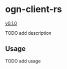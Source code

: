 # ogn-client-rs
[v0.1.0](https://github.com/BeatScherrer/ogn-client-rs/actions/workflows/rust.yml/badge.svg)


TODO add description

## Usage
TODO add usage